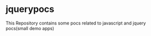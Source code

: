 jquerypocs
==========
This Repository contains some pocs related to javascript and jquery pocs(small demo apps)
